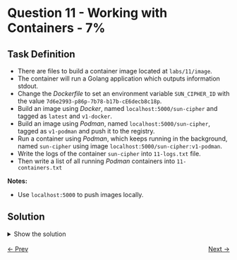 # Question 11 - Working with Containers - 7%

## Task Definition

- There are files to build a container image located at `labs/11/image`.
- The container will run a Golang application which outputs information stdout.
- Change the *Dockerfile* to set an environment variable `SUN_CIPHER_ID` with the value `7d6e2993-p86p-7b78-b17b-cE6decb8c18p`.
- Build an image using *Docker*, named `localhost:5000/sun-cipher` and tagged as `latest` and `v1-docker`.
- Build an image using *Podman*, named `localhost:5000/sun-cipher`, tagged as `v1-podman` and push it to the registry.
- Run a container using *Podman*, which keeps running in the background, named `sun-cipher` using image `localhost:5000/sun-cipher:v1-podman`.
- Write the logs of the container `sun-cipher` into `11-logs.txt` file.
- Then write a list of all running *Podman* containers into `11-containers.txt`

**Notes:**

- Use `localhost:5000` to push images locally.

## Solution

<details>
  <summary>Show the solution</summary>

### Update the Dockerfile

```dockerfile
# build container stage 1
FROM docker.io/library/golang:1.15.15-alpine3.14
WORKDIR /src
COPY . .
RUN CGO_ENABLED=0 GOOS=linux go build -a -installsuffix cgo -o bin/app .

# app container stage 2
FROM docker.io/library/alpine:3.12.4
COPY --from=0 /src/bin/app app
# Add next line
ENV SUN_CIPHER_ID=7d6e2993-p86p-7b78-b17b-cE6decb8c18p
CMD ["./app"]
```

### Build the Image using Docker

```shell
cd labs/11/image
docker build -t localhost:5000/sun-cipher:latest -t localhost:5000/sun-cipher:v1-docker .
...
 => => naming to localhost:5000/sun-cipher:latest                                                                                                                                                                                              0.0s
 => => unpacking to localhost:5000/sun-cipher:latest                                                                                                                                                                                           0.0s
 => => naming to localhost:5000/sun-cipher:v1-docker                                                                                                                                                                                           0.0s
 => => unpacking to localhost:5000/sun-cipher:v1-docker 
```

### List the docker image

```shell
docker image ls | grep sun-cipher
localhost:5000/sun-cipher   latest      9c299608aca1   About a minute ago   12.2MB
localhost:5000/sun-cipher   v1-docker   9c299608aca1   About a minute ago   12.2MB
```

### Build the Image using Podman

```shell

```

### Build the Image using Podman to create a tag

```shell
podman build -t localhost:5000/sun-cipher:v1-podman .
...
Successfully tagged localhost:5000/sun-cipher:v1-podman
1112002a882e775779406bd55c788af240f45c9281f4566c46ac69f0959ffc3d
```

### List the image in Podman

```shell
podman image ls | grep sun-cipher
localhost:5000/sun-cipher   v1-podman           1112002a882e  2 minutes ago  7.91 MB
```

### Push the image to registry

```shell
podman push localhost:5000/sun-cipher:v1-podman 
Getting image source signatures
Copying blob d3bec89f4ed7 done   | 
Copying blob 33e8713114f8 done   | 
Copying config 1112002a88 done   | 
Writing manifest to image destination
```

### Run a container using Podman

```shell
podman run -d --name sun-cipher localhost:5000/sun-cipher:v1-podman
822f3ffe7e34c5bfab01b66545f1c8457c2c496083a7bfc33cd30091c0d39087
```

### Check the container

```shell
podman ps -a
CONTAINER ID  IMAGE                                COMMAND               CREATED            STATUS            PORTS                   NAMES
add5f77c3b8a  docker.io/library/registry:2         /etc/docker/regis...  About an hour ago  Up About an hour  0.0.0.0:5000->5000/tcp  podman-registry
91139877e881  localhost:5000/sun-cipher:v1-podman  ./app                 10 seconds ago     Up 10 seconds                             sun-cipher
```

### List running containers

````shell
podman ps -a > 11-containers.txt
````

### Get container logs

```shell
podman logs 91139877e881
Environment variable SUN_CIPHER_ID: 7d6e2993-p86p-7b78-b17b-cE6decb8c18p
Container is now running. Press Ctrl+C to stop.
```

## Resources

- [Basic Setup and Use of Podman](https://github.com/containers/podman/blob/main/docs/tutorials/podman_tutorial.md)

</details>

<br>
<div style="display: flex; justify-content: space-between;">
  <a href="10-services-and-logs.md" style="text-align: left;">&larr; Prev</a>
  <a href="12-storage-pv-pvc-pod-volume.md" style="text-align: right;">Next &rarr;</a>
</div>